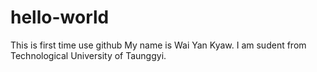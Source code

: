 # hello-world
This is first time use github
My name is Wai Yan Kyaw.
I am sudent from Technological University of Taunggyi.
